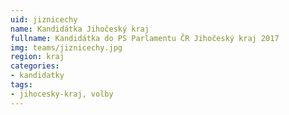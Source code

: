 ```yaml
---
uid: jiznicechy
name: Kandidátka Jihočeský kraj
fullname: Kandidátka do PS Parlamentu ČR Jihočeský kraj 2017
img: teams/jiznicechy.jpg
region: kraj
categories:
- kandidatky
tags:
- jihocesky-kraj, volby
---
```

